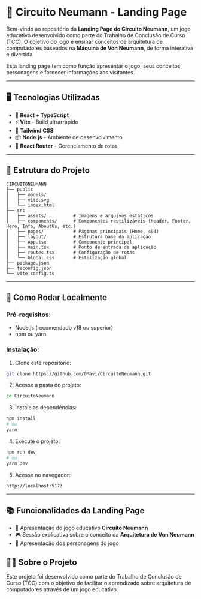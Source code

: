 
# 🚀 Circuito Neumann - Landing Page

Bem-vindo ao repositório da **Landing Page do Circuito Neumann**, um jogo educativo desenvolvido como parte do Trabalho de Conclusão de Curso (TCC). O objetivo do jogo é ensinar conceitos de arquitetura de computadores baseados na **Máquina de Von Neumann**, de forma interativa e divertida.

Esta landing page tem como função apresentar o jogo, seus conceitos, personagens e fornecer informações aos visitantes.

---

## 🖥️ Tecnologias Utilizadas

- 🧠 **React + TypeScript**
- ⚡ **Vite** - Build ultrarrápido
- 🎨 **Tailwind CSS** 
- 📦 **Node.js** - Ambiente de desenvolvimento
- 🔗 **React Router** - Gerenciamento de rotas

---

## 📁 Estrutura do Projeto

```
CIRCUITONEUMANN
├── public
│   ├── models/
│   ├── vite.svg
│   └── index.html
├── src
│   ├── assets/          # Imagens e arquivos estáticos
│   ├── components/      # Componentes reutilizáveis (Header, Footer, Hero, Info, AboutUs, etc.)
│   ├── pages/           # Páginas principais (Home, 404)
│   ├── layout/          # Estrutura base da aplicação
│   ├── App.tsx          # Componente principal
│   ├── main.tsx         # Ponto de entrada da aplicação
│   ├── routes.tsx       # Configuração de rotas
│   └── Global.css       # Estilização global
├── package.json
├── tsconfig.json
└── vite.config.ts
```

---

## 🚀 Como Rodar Localmente

### Pré-requisitos:

- Node.js (recomendado v18 ou superior)
- npm ou yarn

### Instalação:

1. Clone este repositório:

```bash
git clone https://github.com/0Mavi/CircuitoNeumann.git
```

2. Acesse a pasta do projeto:

```bash
cd CircuitoNeumann
```

3. Instale as dependências:

```bash
npm install
# ou
yarn
```

4. Execute o projeto:

```bash
npm run dev
# ou
yarn dev
```

5. Acesse no navegador:

```
http://localhost:5173
```

---

## 📚 Funcionalidades da Landing Page

- 🧠 Apresentação do jogo educativo **Circuito Neumann**
- 🎮 Sessão explicativa sobre o conceito da **Arquitetura de Von Neumann**
- 👾 Apresentação dos personagens do jogo



## 👨‍🎓 Sobre o Projeto

Este projeto foi desenvolvido como parte do Trabalho de Conclusão de Curso (TCC) com o objetivo de facilitar o aprendizado sobre arquitetura de computadores através de um jogo educativo.



